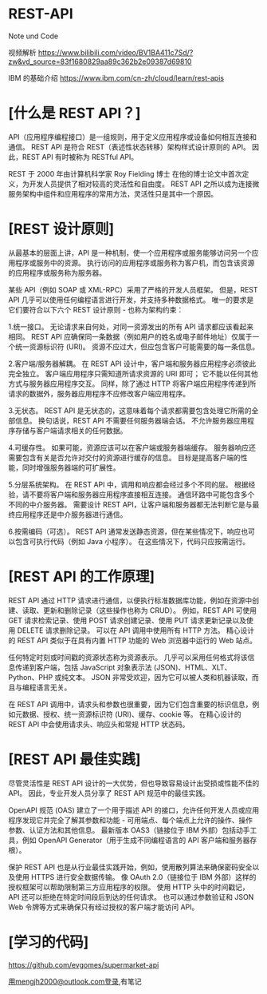 # REST-API
Note und Code

视频解析
https://www.bilibili.com/video/BV1BA411c7Sd/?zw&vd_source=83f1680829aa89c362b2e09387d69810

IBM 的基础介绍
https://www.ibm.com/cn-zh/cloud/learn/rest-apis

# [什么是 REST API？]

API（应用程序编程接口）是一组规则，用于定义应用程序或设备如何相互连接和通信。 REST API 是符合 REST（表述性状态转移）架构样式设计原则的 API。 因此，REST API 有时被称为 RESTful API。

REST 于 2000 年由计算机科学家 Roy Fielding 博士 在他的博士论文中首次定义，为开发人员提供了相对较高的灵活性和自由度。 REST API 之所以成为连接微服务架构中组件和应用程序的常用方法，灵活性只是其中一个原因。

# [REST 设计原则]

从最基本的层面上讲，API 是一种机制，使一个应用程序或服务能够访问另一个应用程序或服务中的资源。 执行访问的应用程序或服务称为客户机，而包含该资源的应用程序或服务称为服务器。

某些 API（例如 SOAP 或 XML-RPC）采用了严格的开发人员框架。 但是，REST API 几乎可以使用任何编程语言进行开发，并支持多种数据格式。 唯一的要求是它们要符合以下六个 REST 设计原则 - 也称为架构约束：

1.统一接口。 无论请求来自何处，对同一资源发出的所有 API 请求都应该看起来相同。 REST API 应确保同一条数据（例如用户的姓名或电子邮件地址）仅属于一个统一资源标识符 (URI)。 资源不应过大，但应包含客户可能需要的每一条信息。

2.客户端/服务器解耦。 在 REST API 设计中，客户端和服务器应用程序必须彼此完全独立。 客户端应用程序只需知道所请求资源的 URI 即可； 它不能以任何其他方式与服务器应用程序交互。 同样，除了通过 HTTP 将客户端应用程序传递到所请求的数据外，服务器应用程序不应修改客户端应用程序。

3.无状态。 REST API 是无状态的，这意味着每个请求都需要包含处理它所需的全部信息。 换句话说，REST API 不需要任何服务器端会话。 不允许服务器应用程序存储与客户端请求相关的任何数据。

4.可缓存性。 如果可能，资源应该可以在客户端或服务器端缓存。 服务器响应还需要包含有关是否允许对交付的资源进行缓存的信息。 目标是提高客户端的性能，同时增强服务器端的可扩展性。

5.分层系统架构。 在 REST API 中，调用和响应都会经过多个不同的层。 根据经验，请不要将客户端和服务器应用程序直接相互连接。 通信环路中可能包含多个不同的中介服务器。 需要设计 REST API，让客户端和服务器都无法判断它是与最终应用程序还是中介服务器进行通信。

6.按需编码（可选）。 REST API 通常发送静态资源，但在某些情况下，响应也可以包含可执行代码（例如 Java 小程序）。 在这些情况下，代码只应按需运行。

# [REST API 的工作原理]

REST API 通过 HTTP 请求进行通信，以便执行标准数据库功能，例如在资源中创建、读取、更新和删除记录（这些操作也称为 CRUD）。 例如，REST API 可使用 GET 请求检索记录、使用 POST 请求创建记录、使用 PUT 请求更新记录以及使用 DELETE 请求删除记录。 可以在 API 调用中使用所有 HTTP 方法。 精心设计的 REST API 类似于在具有内置 HTTP 功能的 Web 浏览器中运行的 Web 站点。

任何特定时刻或时间戳的资源状态称为资源表示。 几乎可以采用任何格式将该信息传递到客户端，包括 JavaScript 对象表示法 (JSON)、HTML、XLT、Python、PHP 或纯文本。 JSON 非常受欢迎，因为它可以被人类和机器读取，而且与编程语言无关。

在 REST API 调用中，请求头和参数也很重要，因为它们包含重要的标识信息，例如元数据、授权、统一资源标识符 (URI)、缓存、cookie 等。 在精心设计的 REST API 中会使用请求头、响应头和常规 HTTP 状态码。

# [REST API 最佳实践]

尽管灵活性是 REST API 设计的一大优势，但也导致容易设计出受损或性能不佳的 API。 因此，专业开发人员分享了 REST API 规范中的最佳实践。

OpenAPI 规范 (OAS) 建立了一个用于描述 API 的接口，允许任何开发人员或应用程序发现它并完全了解其参数和功能 - 可用端点、每个端点上允许的操作、操作参数、认证方法和其他信息。 最新版本 OAS3（链接位于 IBM 外部）包括动手工具，例如 OpenAPI Generator（用于生成不同编程语言的 API 客户端和服务器存根）。

保护 REST API 也是从行业最佳实践开始，例如，使用散列算法来确保密码安全以及使用 HTTPS 进行安全数据传输。 像 OAuth 2.0（链接位于 IBM 外部）这样的授权框架可以帮助限制第三方应用程序的权限。 使用 HTTP 头中的时间戳记，API 还可以拒绝在特定时间段后到达的任何请求。 也可以通过参数验证和 JSON Web 令牌等方式来确保只有经过授权的客户端才能访问 API。

# [学习的代码]

https://github.com/evgomes/supermarket-api

用mengjh2000@outlook.com登录,有笔记

